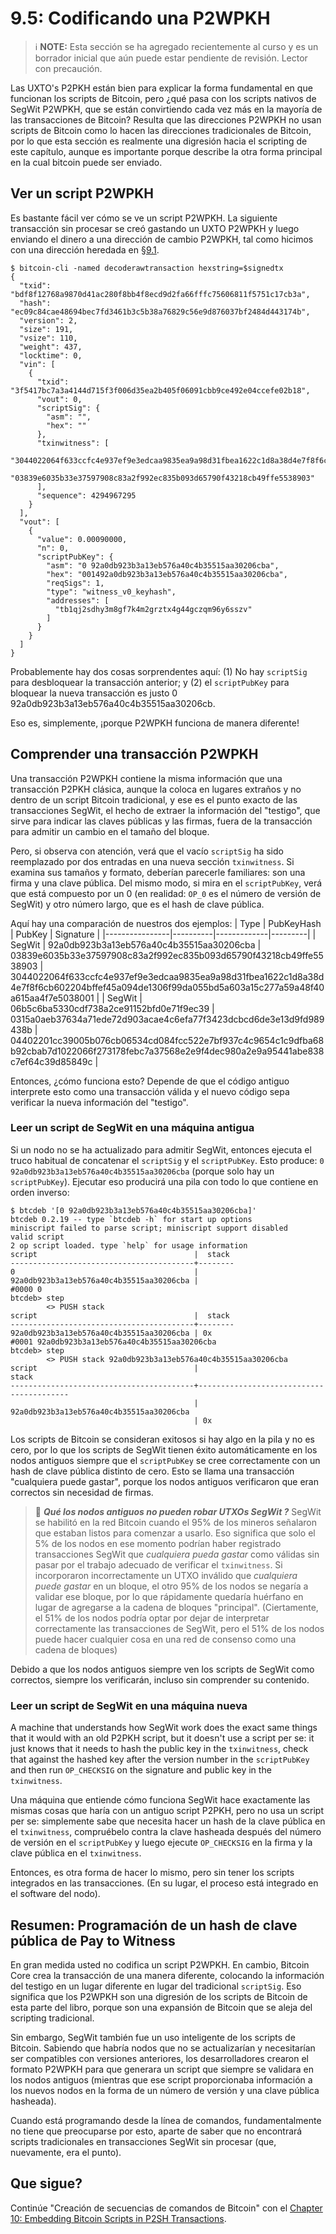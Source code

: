 # 9.5: Codificando una P2WPKH

> :information_source: **NOTE:** Esta sección se ha agregado recientemente al curso y es un borrador inicial que aún puede estar pendiente de revisión. Lector con precaución.

Las UXTO's P2PKH están bien para explicar la forma fundamental en que funcionan los scripts de Bitcoin, pero ¿qué pasa con los scripts nativos de SegWit P2WPKH, que se están convirtiendo cada vez más en la mayoría de las transacciones de Bitcoin? Resulta que las direcciones P2WPKH no usan scripts de Bitcoin como lo hacen las direcciones tradicionales de Bitcoin, por lo que esta sección es realmente una digresión hacia el scripting de este capítulo, aunque es importante porque describe la otra forma principal en la cual bitcoin puede ser enviado.

## Ver un script P2WPKH

Es bastante fácil ver cómo se ve un script P2WPKH. La siguiente transacción sin procesar se creó gastando un UXTO P2WPKH y luego enviando el dinero a una dirección de cambio P2WPKH, tal como hicimos con una dirección heredada en [§9.1](09_1_Entendiendo_la_base_de_las_Transacciones.md).
```
$ bitcoin-cli -named decoderawtransaction hexstring=$signedtx
{
  "txid": "bdf8f12768a9870d41ac280f8bb4f8ecd9d2fa66fffc75606811f5751c17cb3a",
  "hash": "ec09c84cae48694bec7fd3461b3c5b38a76829c56e9d876037bf2484d443174b",
  "version": 2,
  "size": 191,
  "vsize": 110,
  "weight": 437,
  "locktime": 0,
  "vin": [
    {
      "txid": "3f5417bc7a3a4144d715f3f006d35ea2b405f06091cbb9ce492e04ccefe02b18",
      "vout": 0,
      "scriptSig": {
        "asm": "",
        "hex": ""
      },
      "txinwitness": [
        "3044022064f633ccfc4e937ef9e3edcaa9835ea9a98d31fbea1622c1d8a38d4e7f8f6cb602204bffef45a094de1306f99da055bd5a603a15c277a59a48f40a615aa4f7e5038001",
        "03839e6035b33e37597908c83a2f992ec835b093d65790f43218cb49ffe5538903"
      ],
      "sequence": 4294967295
    }
  ],
  "vout": [
    {
      "value": 0.00090000,
      "n": 0,
      "scriptPubKey": {
        "asm": "0 92a0db923b3a13eb576a40c4b35515aa30206cba",
        "hex": "001492a0db923b3a13eb576a40c4b35515aa30206cba",
        "reqSigs": 1,
        "type": "witness_v0_keyhash",
        "addresses": [
          "tb1qj2sdhy3m8gf7k4m2grztx4g44gczqm96y6sszv"
        ]
      }
    }
  ]
}
```

Probablemente hay dos cosas sorprendentes aquí: (1) No hay `scriptSig` para desbloquear la transacción anterior; y (2) el `scriptPubKey` para bloquear la nueva transacción es justo 0 92a0db923b3a13eb576a40c4b35515aa30206cb.

Eso es, simplemente, ¡porque P2WPKH funciona de manera diferente!

## Comprender una transacción P2WPKH

Una transacción P2WPKH contiene la misma información que una transacción P2PKH clásica, aunque la coloca en lugares extraños y no dentro de un script Bitcoin tradicional, y ese es el punto exacto de las transacciones SegWit, el hecho de extraer la información del "testigo", que sirve para indicar las claves públicas y las firmas, fuera de la transacción para admitir un cambio en el tamaño del bloque.

Pero, si observa con atención, verá que el vacío `scriptSig` ha sido reemplazado por dos entradas en una nueva sección `txinwitness`. Si examina sus tamaños y formato, deberían parecerle familiares: son una firma y una clave pública. Del mismo modo, si mira en el `scriptPubKey`, verá que está compuesto por un 0 (en realidad: `OP_0` es el número de versión de SegWit) y otro número largo, que es el hash de clave pública.


Aquí hay una comparación de nuestros dos ejemplos:
| Type | PubKeyHash | PubKey | Signature |
|----------------|----------|-------------|---------|
| SegWit | 92a0db923b3a13eb576a40c4b35515aa30206cba | 03839e6035b33e37597908c83a2f992ec835b093d65790f43218cb49ffe5538903 | 3044022064f633ccfc4e937ef9e3edcaa9835ea9a98d31fbea1622c1d8a38d4e7f8f6cb602204bffef45a094de1306f99da055bd5a603a15c277a59a48f40a615aa4f7e5038001 |
| SegWit | 06b5c6ba5330cdf738a2ce91152bfd0e71f9ec39 | 0315a0aeb37634a71ede72d903acae4c6efa77f3423dcbcd6de3e13d9fd989438b | 04402201cc39005b076cb06534cd084fcc522e7bf937c4c9654c1c9dfba68b92cbab7d1022066f273178febc7a37568e2e9f4dec980a2e9a95441abe838c7ef64c39d85849c |

Entonces, ¿cómo funciona esto? Depende de que el código antiguo interprete esto como una transacción válida y el nuevo código sepa verificar la nueva información del "testigo".

### Leer un script de SegWit en una máquina antigua

Si un nodo no se ha actualizado para admitir SegWit, entonces ejecuta el truco habitual de concatenar el `scriptSig` y el `scriptPubKey`. Esto produce: `0 92a0db923b3a13eb576a40c4b35515aa30206cba` (porque solo hay un `scriptPubKey`). Ejecutar eso producirá una pila con todo lo que contiene en orden inverso:

```
$ btcdeb '[0 92a0db923b3a13eb576a40c4b35515aa30206cba]'
btcdeb 0.2.19 -- type `btcdeb -h` for start up options
miniscript failed to parse script; miniscript support disabled
valid script
2 op script loaded. type `help` for usage information
script                                   |  stack 
-----------------------------------------+--------
0                                        | 
92a0db923b3a13eb576a40c4b35515aa30206cba | 
#0000 0
btcdeb> step
		<> PUSH stack 
script                                   |  stack 
-----------------------------------------+--------
92a0db923b3a13eb576a40c4b35515aa30206cba | 0x
#0001 92a0db923b3a13eb576a40c4b35515aa30206cba
btcdeb> step
		<> PUSH stack 92a0db923b3a13eb576a40c4b35515aa30206cba
script                                   |                                   stack 
-----------------------------------------+-----------------------------------------
                                         | 92a0db923b3a13eb576a40c4b35515aa30206cba
                                         | 0x
```

Los scripts de Bitcoin se consideran exitosos si hay algo en la pila y no es cero, por lo que los scripts de SegWit tienen éxito automáticamente en los nodos antiguos siempre que el `scriptPubKey` se cree correctamente con un hash de clave pública distinto de cero. Esto se llama una transacción "cualquiera puede gastar", porque los nodos antiguos verificaron que eran correctos sin necesidad de firmas.

> :book: ***Qué los nodos antiguos no pueden robar UTXOs SegWit ?*** SegWit se habilitó en la red Bitcoin cuando el 95% de los mineros señalaron que estaban listos para comenzar a usarlo. Eso significa que solo el 5% de los nodos en ese momento podrían haber registrado transacciones SegWit que _cualquiera pueda gastar_ como válidas sin pasar por el trabajo adecuado de verificar el `txinwitness`. Si incorporaron incorrectamente un UTXO inválido que _cualquiera puede gastar_ en un bloque, el otro 95% de los nodos se negaría a validar ese bloque, por lo que rápidamente quedaría huérfano en lugar de agregarse a la cadena de bloques "principal". (Ciertamente, el 51% de los nodos podría optar por dejar de interpretar correctamente las transacciones de SegWit, pero el 51% de los nodos puede hacer cualquier cosa en una red de consenso como una cadena de bloques)

Debido a que los nodos antiguos siempre ven los scripts de SegWit como correctos, siempre los verificarán, incluso sin comprender su contenido.

### Leer un script de SegWit en una máquina nueva

A machine that understands how SegWit work does the exact same things that it would with an old P2PKH script, but it doesn't use a script per se: it just knows that it needs to hash the public key in the `txinwitness`, check that against the hashed key after the version number in the `scriptPubKey` and then run `OP_CHECKSIG` on the signature and public key in the `txinwitness`.

Una máquina que entiende cómo funciona SegWit hace exactamente las mismas cosas que haría con un antiguo script P2PKH, pero no usa un script per se: simplemente sabe que necesita hacer un hash de la clave pública en el `txinwitness`, compruébelo contra la clave hasheada después del número de versión en el `scriptPubKey` y luego ejecute `OP_CHECKSIG` en la firma y la clave pública en el `txinwitness`.

Entonces, es otra forma de hacer lo mismo, pero sin tener los scripts integrados en las transacciones. (En su lugar, el proceso está integrado en el software del nodo).

## Resumen: Programación de un hash de clave pública de Pay to Witness

En gran medida usted no codifica un script P2WPKH. En cambio, Bitcoin Core crea la transacción de una manera diferente, colocando la información del testigo en un lugar diferente en lugar del tradicional `scriptSig`. Eso significa que los P2WPKH son una digresión de los scripts de Bitcoin de esta parte del libro, porque son una expansión de Bitcoin que se aleja del scripting tradicional.

Sin embargo, SegWit también fue un uso inteligente de los scripts de Bitcoin. Sabiendo que habría nodos que no se actualizarían y necesitarían ser compatibles con versiones anteriores, los desarrolladores crearon el formato P2WPKH para que generara un script que siempre se validara en los nodos antiguos (mientras que ese script proporcionaba información a los nuevos nodos en la forma de un número de versión y una clave pública hasheada).

Cuando está programando desde la línea de comandos, fundamentalmente no tiene que preocuparse por esto, aparte de saber que no encontrará scripts tradicionales en transacciones SegWit sin procesar (que, nuevamente, era el punto).

## Que sigue?

Continúe "Creación de secuencias de comandos de Bitcoin" con el [Chapter 10: Embedding Bitcoin Scripts in P2SH Transactions](10_0_Embedding_Bitcoin_Scripts_in_P2SH_Transactions.md).

